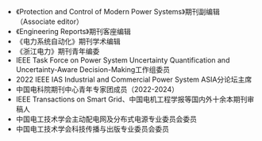 * 《Protection and Control of Modern Power Systems》期刊副编辑（Associate editor）
* 《Engineering Reports》期刊客座编辑
* 《电力系统自动化》期刊学术编辑
* 《浙江电力》期刊青年编委
* IEEE Task Force on Power System Uncertainty Quantification and Uncertainty-Aware Decision-Making工作组委员
* 2022 IEEE IAS Industrial and Commercial Power System ASIA分论坛主席
* 中国电科院期刊中心青年专家团成员（2022-2024）
* IEEE Transactions on Smart Grid、中国电机工程学报等国内外十余本期刊审稿人
* 中国电工技术学会主动配电网及分布式电源专业委员会委员
* 中国电工技术学会科技传播与出版专业委员会委员
